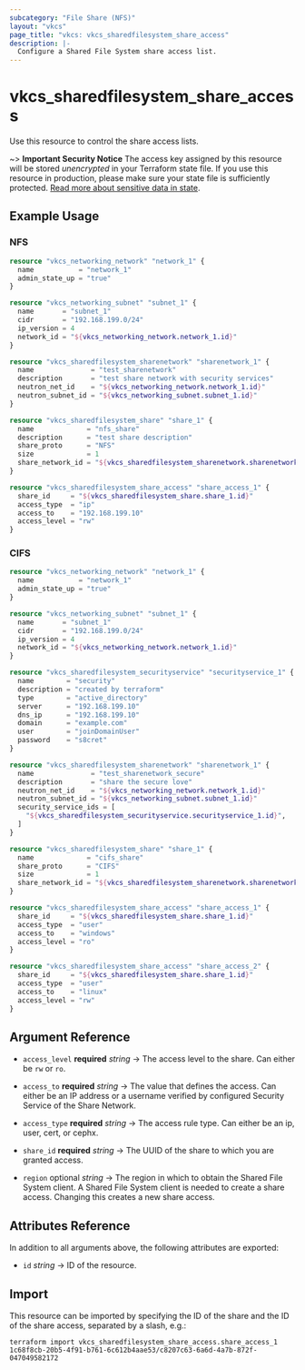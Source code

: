 ```yaml
---
subcategory: "File Share (NFS)"
layout: "vkcs"
page_title: "vkcs: vkcs_sharedfilesystem_share_access"
description: |-
  Configure a Shared File System share access list.
---
```


# vkcs_sharedfilesystem_share_access

Use this resource to control the share access lists.

~> **Important Security Notice** The access key assigned by this resource will be stored *unencrypted* in your Terraform state file. If you use this resource in production, please make sure your state file is sufficiently protected. [Read more about sensitive data in state](https://www.terraform.io/docs/language/state/sensitive-data.html).

## Example Usage
### NFS
```terraform
resource "vkcs_networking_network" "network_1" {
  name           = "network_1"
  admin_state_up = "true"
}

resource "vkcs_networking_subnet" "subnet_1" {
  name       = "subnet_1"
  cidr       = "192.168.199.0/24"
  ip_version = 4
  network_id = "${vkcs_networking_network.network_1.id}"
}

resource "vkcs_sharedfilesystem_sharenetwork" "sharenetwork_1" {
  name              = "test_sharenetwork"
  description       = "test share network with security services"
  neutron_net_id    = "${vkcs_networking_network.network_1.id}"
  neutron_subnet_id = "${vkcs_networking_subnet.subnet_1.id}"
}

resource "vkcs_sharedfilesystem_share" "share_1" {
  name             = "nfs_share"
  description      = "test share description"
  share_proto      = "NFS"
  size             = 1
  share_network_id = "${vkcs_sharedfilesystem_sharenetwork.sharenetwork_1.id}"
}

resource "vkcs_sharedfilesystem_share_access" "share_access_1" {
  share_id     = "${vkcs_sharedfilesystem_share.share_1.id}"
  access_type  = "ip"
  access_to    = "192.168.199.10"
  access_level = "rw"
}
```

### CIFS
```terraform
resource "vkcs_networking_network" "network_1" {
  name           = "network_1"
  admin_state_up = "true"
}

resource "vkcs_networking_subnet" "subnet_1" {
  name       = "subnet_1"
  cidr       = "192.168.199.0/24"
  ip_version = 4
  network_id = "${vkcs_networking_network.network_1.id}"
}

resource "vkcs_sharedfilesystem_securityservice" "securityservice_1" {
  name        = "security"
  description = "created by terraform"
  type        = "active_directory"
  server      = "192.168.199.10"
  dns_ip      = "192.168.199.10"
  domain      = "example.com"
  user        = "joinDomainUser"
  password    = "s8cret"
}

resource "vkcs_sharedfilesystem_sharenetwork" "sharenetwork_1" {
  name              = "test_sharenetwork_secure"
  description       = "share the secure love"
  neutron_net_id    = "${vkcs_networking_network.network_1.id}"
  neutron_subnet_id = "${vkcs_networking_subnet.subnet_1.id}"
  security_service_ids = [
	"${vkcs_sharedfilesystem_securityservice.securityservice_1.id}",
  ]
}

resource "vkcs_sharedfilesystem_share" "share_1" {
  name             = "cifs_share"
  share_proto      = "CIFS"
  size             = 1
  share_network_id = "${vkcs_sharedfilesystem_sharenetwork.sharenetwork_1.id}"
}

resource "vkcs_sharedfilesystem_share_access" "share_access_1" {
  share_id     = "${vkcs_sharedfilesystem_share.share_1.id}"
  access_type  = "user"
  access_to    = "windows"
  access_level = "ro"
}

resource "vkcs_sharedfilesystem_share_access" "share_access_2" {
  share_id     = "${vkcs_sharedfilesystem_share.share_1.id}"
  access_type  = "user"
  access_to    = "linux"
  access_level = "rw"
}
```

## Argument Reference
- `access_level` **required** *string* &rarr;  The access level to the share. Can either be `rw` or `ro`.

- `access_to` **required** *string* &rarr;  The value that defines the access. Can either be an IP address or a username verified by configured Security Service of the Share Network.

- `access_type` **required** *string* &rarr;  The access rule type. Can either be an ip, user, cert, or cephx.

- `share_id` **required** *string* &rarr;  The UUID of the share to which you are granted access.

- `region` optional *string* &rarr;  The region in which to obtain the Shared File System client. A Shared File System client is needed to create a share access. Changing this creates a new share access.


## Attributes Reference
In addition to all arguments above, the following attributes are exported:
- `id` *string* &rarr;  ID of the resource.



## Import

This resource can be imported by specifying the ID of the share and the ID of the share access, separated by a slash, e.g.:

```shell
terraform import vkcs_sharedfilesystem_share_access.share_access_1 1c68f8cb-20b5-4f91-b761-6c612b4aae53/c8207c63-6a6d-4a7b-872f-047049582172
```
